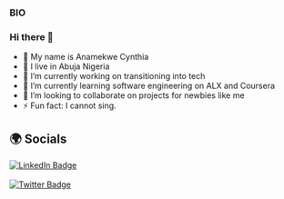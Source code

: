 ### BIO

### Hi there 👋

- 🥰 My name is Anamekwe Cynthia
- 🏡 I live in Abuja Nigeria
- 🔭 I’m currently working on transitioning into tech
- 🌱 I’m currently learning software engineering on ALX and Coursera
- 👯 I’m looking to collaborate on projects for newbies like me
- ⚡ Fun fact: I cannot sing.


## 🌍 Socials


<div id="badges">
  <a href="https://www.linkedin.com/in/anamekwe-cynthia/?lipi=urn%3Ali%3Apage%3Aprofile_common_profile_index%3B546ae7d4-01a7-4630-bf5b-420c342f3373">
    <img src="https://img.shields.io/badge/LinkedIn-blue?style=for-the-badge&logo=linkedin&logoColor=white" alt="LinkedIn Badge"/>
  </a>
  </br>
  </br>
   <a href="https://twitter.com/iamphabulouzc">
    <img src="https://img.shields.io/badge/Twitter-blue?style=for-the-badge&logo=twitter&logoColor=white" alt="Twitter Badge"/>
  </a>
</div>
<div id="badges">
  <a href="https://github.com/Iamphabulouz">
    <img src="<img src="https://komarev.com/ghpvc/?username=your-github-username&style=flat-square&color=blue" alt=""/>
  </a>
